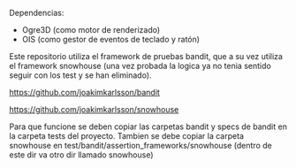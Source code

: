 Dependencias: 

- Ogre3D (como motor de renderizado)
- OIS (como gestor de eventos de teclado y ratón)

Este repositorio utiliza el framework de pruebas bandit, que a su vez utiliza el framework snowhouse
(una vez probada la logica ya no tenia sentido seguir con los test y se han eliminado).


https://github.com/joakimkarlsson/bandit

https://github.com/joakimkarlsson/snowhouse

Para que funcione se deben copiar las carpetas bandit y specs de bandit en la carpeta tests del proyecto. 
Tambien se debe copiar la carpeta snowhouse en test/bandit/assertion_frameworks/snowhouse (dentro de este dir va otro dir llamado snowhouse)